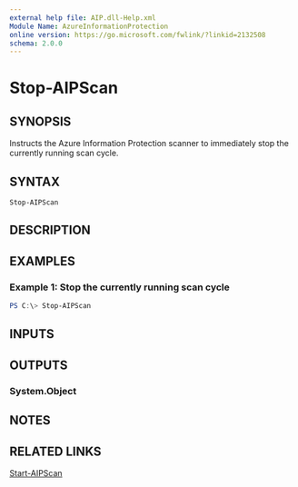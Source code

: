 ```yaml
---
external help file: AIP.dll-Help.xml
Module Name: AzureInformationProtection
online version: https://go.microsoft.com/fwlink/?linkid=2132508
schema: 2.0.0
---
```


# Stop-AIPScan

## SYNOPSIS
Instructs the Azure Information Protection scanner to immediately stop the currently running scan cycle.

## SYNTAX
```
Stop-AIPScan
```

## DESCRIPTION

## EXAMPLES

### Example 1: Stop the currently running scan cycle
```powershell
PS C:\> Stop-AIPScan
```

## INPUTS

## OUTPUTS

### System.Object

## NOTES

## RELATED LINKS
[Start-AIPScan](Start-AIPScan.md)